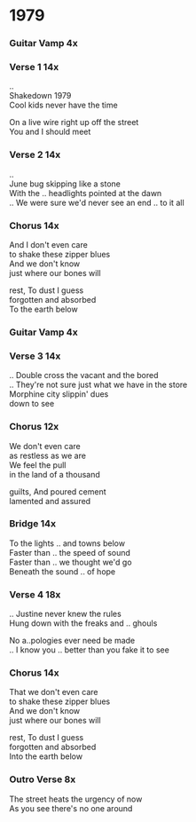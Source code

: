 # 1979

### Guitar Vamp  4x  

### Verse 1  14x
..  
Shakedown 1979  
Cool kids never have the time

On a live wire right up off the street  
You and I
should meet

### Verse 2  14x
..  
June bug skipping like a stone  
With the .. headlights pointed at the dawn  
.. We were sure we'd never see
an end .. to it all

### Chorus  14x
And I don't even care  
to shake these zipper blues  
And we don't know  
just where our bones will

rest, To dust I guess  
forgotten and absorbed  
To the earth below  

### Guitar Vamp  4x

### Verse 3  14x
..
Double cross the vacant and the bored  
.. They're not sure just what we have in the store  
Morphine city slippin' dues  
down to see  

### Chorus  12x
We don't even care  
as restless as we are  
We feel the pull  
in the land of a thousand

guilts, And poured cement  
lamented and assured  

### Bridge  14x
To the lights .. and towns below  
Faster than .. the speed of sound  
Faster than .. we thought we'd go  
Beneath the sound .. of hope

### Verse 4  18x
..
Justine never knew the rules  
Hung down with the freaks and .. ghouls

No a..pologies ever need be made  
.. I know you .. better
than you fake it to see  

### Chorus  14x
That we don't even care  
to shake these zipper blues  
And we don't know  
just where our bones will  

rest, To dust I guess  
forgotten and absorbed  
Into the earth below  

### Outro Verse  8x
The street heats the urgency of now  
As you see there's no one around
